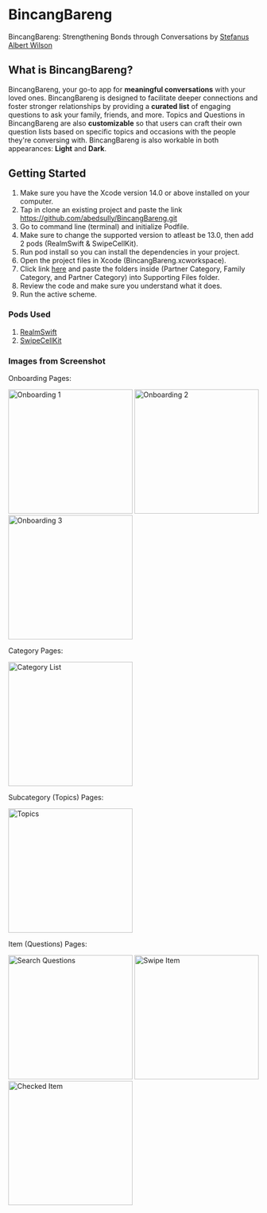 # BincangBareng

BincangBareng: Strengthening Bonds through Conversations by [Stefanus Albert Wilson](https://github.com/abedsully)

## What is BincangBareng?

BincangBareng, your go-to app for **meaningful conversations** with your loved ones. BincangBareng is designed to facilitate deeper connections and foster stronger relationships by providing a **curated list** of engaging questions to ask your family, friends, and more. Topics and Questions in BincangBareng are also **customizable** so that users can craft their own question lists based on specific topics and occasions with the people they're conversing with. BincangBareng is also workable in both appearances: **Light** and **Dark**.

## Getting Started
1. Make sure you have the Xcode version 14.0 or above installed on your computer.
2. Tap in clone an existing project and paste the link https://github.com/abedsully/BincangBareng.git
3. Go to command line (terminal) and initialize Podfile.
4. Make sure to change the supported version to atleast be 13.0, then add 2 pods (RealmSwift & SwipeCellKit).
5. Run pod install so you can install the dependencies in your project.
6. Open the project files in Xcode (BincangBareng.xcworkspace).
7. Click link [here](https://drive.google.com/uc?id=1J15xPuthGbnmAwJhM1ZKtHGE6QO_7ToA&export=download) and paste the folders inside (Partner Category, Family Category, and Partner Category) into Supporting Files folder.
8. Review the code and make sure you understand what it does.
9. Run the active scheme.

### Pods Used

1. [RealmSwift](https://github.com/realm/realm-swift)
2. [SwipeCellKit](https://github.com/SwipeCellKit/SwipeCellKit)

### Images from Screenshot

Onboarding Pages:

<img width="250" alt="Onboarding 1" src="https://github.com/abedsully/BincangBareng/assets/113880556/6f24ee1b-f19f-4fb4-9492-86fbda61ebb1">
<img width="250" alt="Onboarding 2" src="https://github.com/abedsully/BincangBareng/assets/113880556/51fbb975-d61c-4e39-8bf4-7a2fdf2a46bd">
<img width="250" alt="Onboarding 3" src="https://github.com/abedsully/BincangBareng/assets/113880556/e6969324-6166-47e0-b5ec-e9621a872eeb">

Category Pages:

<img width="250" alt="Category List" src="https://github.com/abedsully/BincangBareng/assets/113880556/8482abf2-a6fb-4661-8740-9016c8951121">

Subcategory (Topics) Pages:

<img width="250" alt="Topics" src="https://github.com/abedsully/BincangBareng/assets/113880556/7d647e60-846e-42e4-8579-a63d26f32e15">

Item (Questions) Pages:


<img width="250" alt="Search Questions" src="https://github.com/abedsully/BincangBareng/assets/113880556/67c1d154-3c51-4a31-ba1c-05a0a37ed414">
<img width="250" alt="Swipe Item" src="https://github.com/abedsully/BincangBareng/assets/113880556/b768891d-8bc9-4b10-ba54-301527ee3d10">
<img width="250" alt="Checked Item" src="https://github.com/abedsully/BincangBareng/assets/113880556/e75e093c-fac0-465b-a57d-11724ddc04d4">




